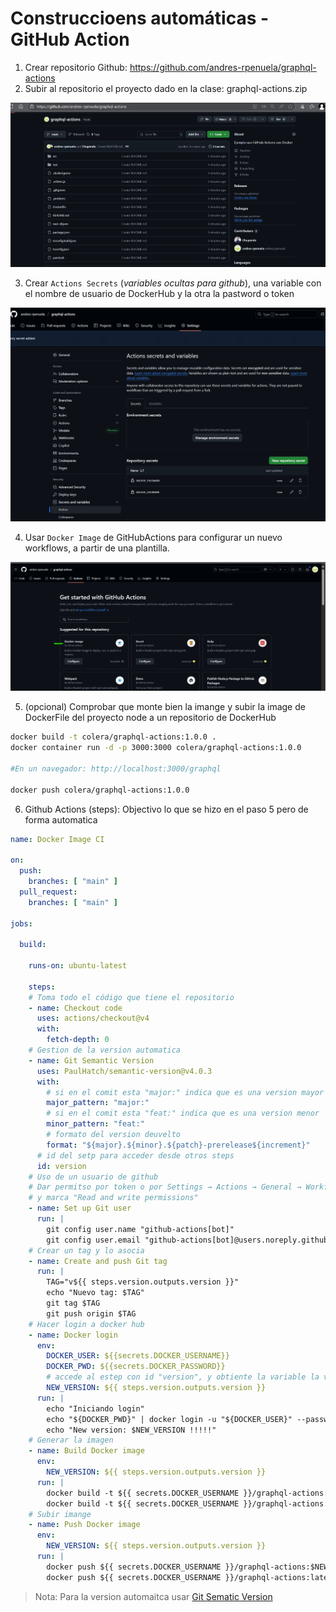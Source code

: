 # Construccioens automáticas - GitHub Action

1. Crear repositorio Github: https://github.com/andres-rpenuela/graphql-actions
2. Subir al repositorio el proyecto dado en la clase:  graphql-actions.zip

![alt text](imgs/01-github-repo.png)

3. Crear `Actions Secrets` (_variables ocultas para github_), una variable con el nombre de usuario de DockerHub y la otra la pastword o token

![alt text](imgs/02-github-secrets.png)

4. Usar `Docker Image` de GitHubActions para configurar un nuevo workflows, a partir de una plantilla.

![alt text](imgs/03-github-docker-image.png)

5. (opcional) Comprobar que monte bien la imange y subir la image de DockerFile del proyecto node a un repositorio de DockerHub

```bash
docker build -t colera/graphql-actions:1.0.0 .
docker container run -d -p 3000:3000 colera/graphql-actions:1.0.0

#En un navegador: http://localhost:3000/graphql

docker push colera/graphql-actions:1.0.0
```

6. Github Actions (steps): Objectivo lo que se hizo en el paso 5 pero de forma automatica

```yml
name: Docker Image CI

on:
  push:
    branches: [ "main" ]
  pull_request:
    branches: [ "main" ]

jobs:

  build:

    runs-on: ubuntu-latest

    steps:
    # Toma todo el código que tiene el repositorio
    - name: Checkout code
      uses: actions/checkout@v4
      with:
        fetch-depth: 0
    # Gestion de la version automatica
    - name: Git Semantic Version
      uses: PaulHatch/semantic-version@v4.0.3
      with:
        # si en el comit esta "major:" indica que es una version mayor 
        major_pattern: "major:"
        # si en el comit esta "feat:" indica que es una version menor
        minor_pattern: "feat:"
        # formato del version deuvelto
        format: "${major}.${minor}.${patch}-prerelease${increment}"
      # id del setp para acceder desde otros steps
      id: version
    # Uso de un usuario de github
    # Dar permitso por token o por Settings → Actions → General → Workflow permissions
    # y marca "Read and write permissions"
    - name: Set up Git user
      run: |
        git config user.name "github-actions[bot]"
        git config user.email "github-actions[bot]@users.noreply.github.com"
    # Crear un tag y lo asocia 
    - name: Create and push Git tag
      run: |
        TAG="v${{ steps.version.outputs.version }}"
        echo "Nuevo tag: $TAG"
        git tag $TAG
        git push origin $TAG
    # Hacer login a docker hub
    - name: Docker login
      env:
        DOCKER_USER: ${{secrets.DOCKER_USERNAME}}
        DOCKER_PWD: ${{secrets.DOCKER_PASSWORD}}
        # accede al estep con id "version", y obtiente la variable la variable de salidad version con "output.version"
        NEW_VERSION: ${{ steps.version.outputs.version }}
      run: |
        echo "Iniciando login"
        echo "${DOCKER_PWD}" | docker login -u "${DOCKER_USER}" --password-stdin
        echo "New version: $NEW_VERSION !!!!!"
    # Generar la imagen
    - name: Build Docker image
      env:
        NEW_VERSION: ${{ steps.version.outputs.version }}
      run: |
        docker build -t ${{ secrets.DOCKER_USERNAME }}/graphql-actions:$NEW_VERSION .
        docker build -t ${{ secrets.DOCKER_USERNAME }}/graphql-actions:latest .
    # Subir imange
    - name: Push Docker image
      env:
        NEW_VERSION: ${{ steps.version.outputs.version }}
      run: |
        docker push ${{ secrets.DOCKER_USERNAME }}/graphql-actions:$NEW_VERSION
        docker push ${{ secrets.DOCKER_USERNAME }}/graphql-actions:latest
```

> Nota: Para la version automaitca usar [Git Sematic Version](https://github.com/marketplace/actions/git-semantic-version?version=v4.0.3)